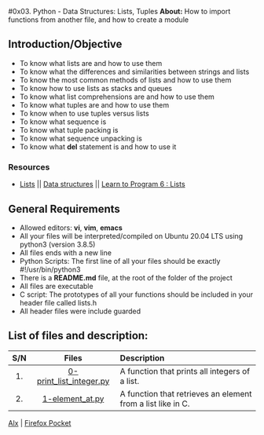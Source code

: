 #0x03. Python - Data Structures: Lists, Tuples
**About:** How to import functions from another file, and how to create a module
## Introduction/Objective
* To know what lists are and how to use them
* To know what the differences and similarities between strings and lists
* To know the most common methods of lists and how to use them
* To know how to use lists as stacks and queues
* To know what list comprehensions are and how to use them
* To know what tuples are and how to use them
* To know when to use tuples versus lists
* To know what sequence is
* To know what tuple packing is
* To know what sequence unpacking is
* To know what **del** statement is and how to use it

### Resources
* [Lists](https://docs.python.org/3/tutorial/introduction.html#lists) || [Data structures](https://docs.python.org/3/tutorial/datastructures.html) || [Learn to Program 6 : Lists](https://www.youtube.com/watch?v=A1HUzrvS-Pw)

## General Requirements
* Allowed editors: **vi**, **vim**, **emacs**
* All your files will be interpreted/compiled on Ubuntu 20.04 LTS using python3 (version 3.8.5)
* All files ends with a new line
* Python Scripts: The first line of all your files should be exactly #!/usr/bin/python3
* There is a **README.md** file, at the root of the folder of the project
* All files are executable
* C script: The prototypes of all your functions should be included in your header file called lists.h
* All header files were include guarded

## List of files and description:
| S/N   |       Files          |        Description  |
|:-----:|:--------------------:|:-------------------|
|1. | [0-print_list_integer.py](https://github.com/Dikachis/alx-higher_level_programming/blob/master/0x03-python-data_structures/0-print_list_integer.py) | A function that prints all integers of a list.|
|2. | [1-element_at.py](https://github.com/Dikachis/alx-higher_level_programming/blob/master/0x03-python-data_structures/1-element_at.py) | A function that retrieves an element from a list like in C.|

[Alx](https://alx-intranet.hbtn.io/projects/241) | [Firefox Pocket](https://getpocket.com/my-list?src=navbar)

